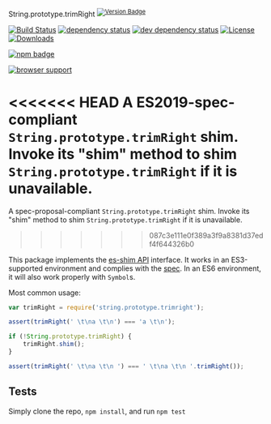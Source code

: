 String.prototype.trimRight <sup>[![Version Badge][npm-version-svg]][package-url]</sup>

[![Build Status][travis-svg]][travis-url]
[![dependency status][deps-svg]][deps-url]
[![dev dependency status][dev-deps-svg]][dev-deps-url]
[![License][license-image]][license-url]
[![Downloads][downloads-image]][downloads-url]

[![npm badge][npm-badge-png]][package-url]

[![browser support][testling-svg]][testling-url]

<<<<<<< HEAD
A ES2019-spec-compliant `String.prototype.trimRight` shim. Invoke its "shim" method to shim `String.prototype.trimRight` if it is unavailable.
=======
A spec-proposal-compliant `String.prototype.trimRight` shim. Invoke its "shim" method to shim `String.prototype.trimRight` if it is unavailable.
>>>>>>> 087c3e111e0f389a3f9a8381d37edf4f644326b0

This package implements the [es-shim API](https://github.com/es-shims/api) interface. It works in an ES3-supported environment and complies with the [spec](http://www.ecma-international.org/ecma-262/6.0/#sec-object.assign). In an ES6 environment, it will also work properly with `Symbol`s.

Most common usage:
```js
var trimRight = require('string.prototype.trimright');

assert(trimRight(' \t\na \t\n') === 'a \t\n');

if (!String.prototype.trimRight) {
	trimRight.shim();
}

assert(trimRight(' \t\na \t\n ') === ' \t\na \t\n '.trimRight());
```

## Tests
Simply clone the repo, `npm install`, and run `npm test`

[package-url]: https://npmjs.com/package/string.prototype.trimright
[npm-version-svg]: http://vb.teelaun.ch/es-shims/String.prototype.trimRight.svg
[travis-svg]: https://travis-ci.org/es-shims/String.prototype.trimRight.svg
[travis-url]: https://travis-ci.org/es-shims/String.prototype.trimRight
[deps-svg]: https://david-dm.org/es-shims/String.prototype.trimRight.svg
[deps-url]: https://david-dm.org/es-shims/String.prototype.trimRight
[dev-deps-svg]: https://david-dm.org/es-shims/String.prototype.trimRight/dev-status.svg
[dev-deps-url]: https://david-dm.org/es-shims/String.prototype.trimRight#info=devDependencies
[testling-svg]: https://ci.testling.com/es-shims/String.prototype.trimRight.png
[testling-url]: https://ci.testling.com/es-shims/String.prototype.trimRight
[npm-badge-png]: https://nodei.co/npm/string.prototype.trimright.png?downloads=true&stars=true
[license-image]: http://img.shields.io/npm/l/string.prototype.trimright.svg
[license-url]: LICENSE
[downloads-image]: http://img.shields.io/npm/dm/string.prototype.trimright.svg
[downloads-url]: http://npm-stat.com/charts.html?package=string.prototype.trimright
